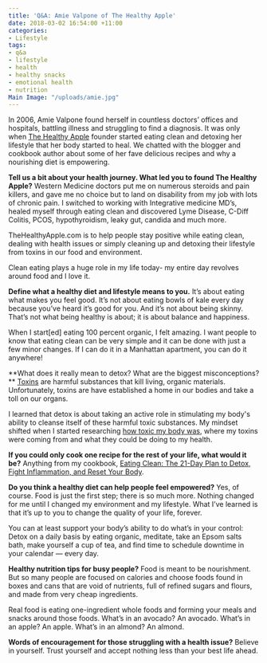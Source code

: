 ```yaml
---
title: 'Q&A: Amie Valpone of The Healthy Apple'
date: 2018-03-02 16:54:00 +11:00
categories:
- Lifestyle
tags:
- q&a
- lifestyle
- health
- healthy snacks
- emotional health
- nutrition
Main Image: "/uploads/amie.jpg"
---
```


In 2006, Amie Valpone found herself in countless doctors’ offices and hospitals, battling illness and struggling to find a diagnosis. It was only when [The Healthy Apple](https://thehealthyapple.com) founder started eating clean and detoxing her lifestyle that her body started to heal. We chatted with the blogger and cookbook author about some of her fave delicious recipes and why a nourishing diet is empowering.   

**Tell us a bit about your health journey. What led you to found The Healthy Apple?**
Western Medicine doctors put me on numerous steroids and pain killers, and gave me no choice but to land on disability from my job with lots of chronic pain. I switched to working with Integrative medicine MD’s, healed myself through eating clean and discovered Lyme Disease, C-Diff Colitis, PCOS, hypothyroidism, leaky gut, candida and much more.

TheHealthyApple.com is to help people stay positive while eating clean, dealing with health issues or simply cleaning up and detoxing their lifestyle from toxins in our food and environment.

Clean eating plays a huge role in my life today- my entire day revolves around food and I love it. 

**Define what a healthy diet and lifestyle means to you.** 
It’s about eating what makes you feel good. It’s not about eating bowls of kale every day because you’ve heard it’s good for you. And it’s not about being skinny. That’s not what being healthy is about; it is about balance and happiness. 

When I start[ed] eating 100 percent organic, I felt amazing. I want people to know that eating clean can be very simple and it can be done with just a few minor changes. If I can do it in a Manhattan apartment, you can do it anywhere!

**What does it really mean to detox? What are the biggest misconceptions? **
[Toxins](http://thehealthyapple.com/common-heavy-metals-making-you-sick/) are harmful substances that kill living, organic materials. Unfortunately, toxins are have established a home in our bodies and take a toll on our organs. 
  
I learned that detox is about taking an active role in stimulating my body's ability to cleanse itself of these harmful toxic substances. My mindset shifted when I started researching [how toxic my body was](http://thehealthyapple.com/symptoms-that-show-your-body-is-toxic/), where my toxins were coming from and what they could be doing to my health. 


**If you could only cook one recipe for the rest of your life, what would it be?**
Anything from my cookbook, [Eating Clean: The 21-Day Plan to Detox, Fight Inflammation, and Reset Your Body](https://thehealthyapple.com/eating-clean/). 


**Do you think a healthy diet can help people feel empowered?**
Yes, of course. Food is just the first step; there is so much more. Nothing changed for me until I changed my environment and my lifestyle. What I’ve learned is that it’s up to you to change the quality of your life, forever. 

You can at least support your body’s ability to do what’s in your control: Detox on a daily basis by eating organic, meditate, take an Epsom salts bath, make yourself a cup of tea, and find time to schedule downtime in your calendar — every day.

**Healthy nutrition tips for busy people?**
Food is meant to be nourishment. But so many people are focused on calories and choose foods found in boxes and cans that are void of nutrients, full of refined sugars and flours, and made from very cheap ingredients.

Real food is eating one-ingredient whole foods and forming your meals and snacks around those foods. What’s in an avocado? An avocado. What’s in an apple? An apple. What’s in an almond? An almond. 


**Words of encouragement for those struggling with a health issue?** 
Believe in yourself. Trust yourself and accept nothing less than your best life ahead. 